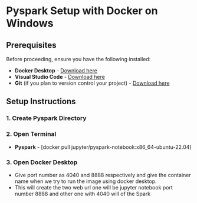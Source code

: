 # Pyspark Setup with Docker on Windows

## Prerequisites
Before proceeding, ensure you have the following installed:
- **Docker Desktop** - [Download here](https://www.docker.com/products/docker-desktop/)
- **Visual Studio Code** - [Download here](https://code.visualstudio.com/)
- **Git** (if you plan to version control your project) - [Download here](https://git-scm.com/)

## Setup Instructions

### 1. Create Pyspark Directory

### 2. Open Terminal
- **Pyspark** - [docker pull jupyter/pyspark-notebook:x86_64-ubuntu-22.04]

### 3. Open Docker Desktop 
- Give port number as 4040 and 8888 respectively and give the container name when we try to run the image using docker desktop.
- This will create the two web url one will be jupyter notebook port number 8888 and other one with 4040 will of the Spark 

